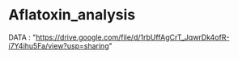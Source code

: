 # Aflatoxin_analysis
DATA : "https://drive.google.com/file/d/1rbUffAgCrT_JqwrDk4ofR-i7Y4ihu5Fa/view?usp=sharing"
